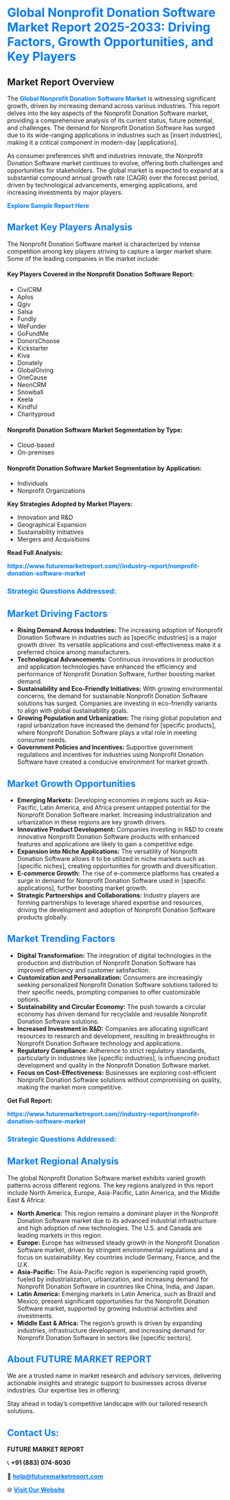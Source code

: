 <h1 style="color: #007BFF;">Global Nonprofit Donation Software Market Report 2025-2033: Driving Factors, Growth Opportunities, and Key Players</h1>

<section id="overview">
<h2>Market Report Overview</h2>
<p>The <a href="https://www.futuremarketreport.com//industry-report/nonprofit-donation-software-market" style="color: #007BFF; text-decoration: none;"><strong>Global Nonprofit Donation Software Market</strong></a> is witnessing significant growth, driven by increasing demand across various industries. This report delves into the key aspects of the Nonprofit Donation Software market, providing a comprehensive analysis of its current status, future potential, and challenges. The demand for Nonprofit Donation Software has surged due to its wide-ranging applications in industries such as [insert industries], making it a critical component in modern-day [applications].</p>
<p>As consumer preferences shift and industries innovate, the Nonprofit Donation Software market continues to evolve, offering both challenges and opportunities for stakeholders. The global market is expected to expand at a substantial compound annual growth rate (CAGR) over the forecast period, driven by technological advancements, emerging applications, and increasing investments by major players.</p>
</section>

<section id="overview">
<p><a href="https://www.futuremarketreport.com//request-sample/reportId=49728" style="color: #007BFF; text-decoration: none;"><strong>Explore Sample Report Here</strong></a></p>
</section>

<section id="key-players">
<h2 style="color: #007BFF;">Market Key Players Analysis</h2>
<p>The Nonprofit Donation Software market is characterized by intense competition among key players striving to capture a larger market share. Some of the leading companies in the market include:</p>
<h4>Key Players Covered in the Nonprofit Donation Software Report:</h4>
<ul><li>CiviCRM</li><li>Aplos</li><li>Qgiv</li><li>Salsa</li><li>Fundly</li><li>WeFunder</li><li>GoFundMe</li><li>DonorsChoose</li><li>Kickstarter</li><li>Kiva</li><li>Donately</li><li>GlobalGiving</li><li>OneCause</li><li>NeonCRM</li><li>Snowball</li><li>Keela</li><li>Kindful</li><li>Charityproud</li></ul>
<h4>Nonprofit Donation Software Market Segmentation by Type:</h4>
<ul><li>Cloud-based</li><li>On-premises</li></ul>

<h4>Nonprofit Donation Software Market Segmentation by Application:</h4>
<ul><li>Individuals</li><li>Nonprofit Organizations</li></ul>
<p><strong>Key Strategies Adopted by Market Players:</strong></p>
<ul>
<li>Innovation and R&D</li>
<li>Geographical Expansion</li>
<li>Sustainability Initiatives</li>
<li>Mergers and Acquisitions</li>
</ul>
</section>

<section>
<p><strong>Read Full Analysis: </strong></p><a href="https://www.futuremarketreport.com//industry-report/nonprofit-donation-software-market" style="color: #007BFF; text-decoration: none;"><strong>https://www.futuremarketreport.com//industry-report/nonprofit-donation-software-market</strong></a>
<h3 style="color: #007BFF;">Strategic Questions Addressed:</h3>
</section>

<section id="driving-factors">
<h2 style="color: #007BFF;">Market Driving Factors</h2>
<ul>
<li><strong>Rising Demand Across Industries:</strong> The increasing adoption of Nonprofit Donation Software in industries such as [specific industries] is a major growth driver. Its versatile applications and cost-effectiveness make it a preferred choice among manufacturers.</li>
<li><strong>Technological Advancements:</strong> Continuous innovations in production and application technologies have enhanced the efficiency and performance of Nonprofit Donation Software, further boosting market demand.</li>
<li><strong>Sustainability and Eco-Friendly Initiatives:</strong> With growing environmental concerns, the demand for sustainable Nonprofit Donation Software solutions has surged. Companies are investing in eco-friendly variants to align with global sustainability goals.</li>
<li><strong>Growing Population and Urbanization:</strong> The rising global population and rapid urbanization have increased the demand for [specific products], where Nonprofit Donation Software plays a vital role in meeting consumer needs.</li>
<li><strong>Government Policies and Incentives:</strong> Supportive government regulations and incentives for industries using Nonprofit Donation Software have created a conducive environment for market growth.</li>
</ul>
</section>

<section id="growth-opportunities">
<h2 style="color: #007BFF;">Market Growth Opportunities</h2>
<ul>
<li><strong>Emerging Markets:</strong> Developing economies in regions such as Asia-Pacific, Latin America, and Africa present untapped potential for the Nonprofit Donation Software market. Increasing industrialization and urbanization in these regions are key growth drivers.</li>
<li><strong>Innovative Product Development:</strong> Companies investing in R&D to create innovative Nonprofit Donation Software products with enhanced features and applications are likely to gain a competitive edge.</li>
<li><strong>Expansion into Niche Applications:</strong> The versatility of Nonprofit Donation Software allows it to be utilized in niche markets such as [specific niches], creating opportunities for growth and diversification.</li>
<li><strong>E-commerce Growth:</strong> The rise of e-commerce platforms has created a surge in demand for Nonprofit Donation Software used in [specific applications], further boosting market growth.</li>
<li><strong>Strategic Partnerships and Collaborations:</strong> Industry players are forming partnerships to leverage shared expertise and resources, driving the development and adoption of Nonprofit Donation Software products globally.</li>
</ul>
</section>

<section id="trending-factors">
<h2 style="color: #007BFF;">Market Trending Factors</h2>
<ul>
<li><strong>Digital Transformation:</strong> The integration of digital technologies in the production and distribution of Nonprofit Donation Software has improved efficiency and customer satisfaction.</li>
<li><strong>Customization and Personalization:</strong> Consumers are increasingly seeking personalized Nonprofit Donation Software solutions tailored to their specific needs, prompting companies to offer customizable options.</li>
<li><strong>Sustainability and Circular Economy:</strong> The push towards a circular economy has driven demand for recyclable and reusable Nonprofit Donation Software solutions.</li>
<li><strong>Increased Investment in R&D:</strong> Companies are allocating significant resources to research and development, resulting in breakthroughs in Nonprofit Donation Software technology and applications.</li>
<li><strong>Regulatory Compliance:</strong> Adherence to strict regulatory standards, particularly in industries like [specific industries], is influencing product development and quality in the Nonprofit Donation Software market.</li>
<li><strong>Focus on Cost-Effectiveness:</strong> Businesses are exploring cost-efficient Nonprofit Donation Software solutions without compromising on quality, making the market more competitive.</li>
</ul>
</section>

<section>
<p><strong>Get Full Report: </strong></p><a href="https://www.futuremarketreport.com//industry-report/nonprofit-donation-software-market" style="color: #007BFF; text-decoration: none;"><strong>https://www.futuremarketreport.com//industry-report/nonprofit-donation-software-market</strong></a>
<h3 style="color: #007BFF;">Strategic Questions Addressed:</h3>
</section>


<section id="regional-analysis">
<h2 style="color: #007BFF;">Market Regional Analysis</h2>
<p>The global Nonprofit Donation Software market exhibits varied growth patterns across different regions. The key regions analyzed in this report include North America, Europe, Asia-Pacific, Latin America, and the Middle East & Africa:</p>
<ul>
<li><strong>North America:</strong> This region remains a dominant player in the Nonprofit Donation Software market due to its advanced industrial infrastructure and high adoption of new technologies. The U.S. and Canada are leading markets in this region.</li>
<li><strong>Europe:</strong> Europe has witnessed steady growth in the Nonprofit Donation Software market, driven by stringent environmental regulations and a focus on sustainability. Key countries include Germany, France, and the U.K.</li>
<li><strong>Asia-Pacific:</strong> The Asia-Pacific region is experiencing rapid growth, fueled by industrialization, urbanization, and increasing demand for Nonprofit Donation Software in countries like China, India, and Japan.</li>
<li><strong>Latin America:</strong> Emerging markets in Latin America, such as Brazil and Mexico, present significant opportunities for the Nonprofit Donation Software market, supported by growing industrial activities and investments.</li>
<li><strong>Middle East & Africa:</strong> The region’s growth is driven by expanding industries, infrastructure development, and increasing demand for Nonprofit Donation Software in sectors like [specific sectors].</li>
</ul>
</section>

<footer>
<h2 style="color: #007BFF;">About FUTURE MARKET REPORT</h2>
<p>We are a trusted name in market research and advisory services, delivering actionable insights and strategic support to businesses across diverse industries. Our expertise lies in offering:</p>

<p>Stay ahead in today’s competitive landscape with our tailored research solutions.</p>

<h2 style="color: #007BFF;">Contact Us:</h2>
<p><strong>FUTURE MARKET REPORT</strong></p>
<p>📞 <strong>+91 (883) 074-8030</strong></p>
<p>📧 <strong><a href="mailto:help@futuremarketreport.com" style="color: #007BFF;">help@futuremarketreport.com</a></strong></p>
<p>🌐 <strong><a href="https://www.futuremarketreport.com/" style="color: #007BFF;">Visit Our Website</a></strong></p>
</footer>